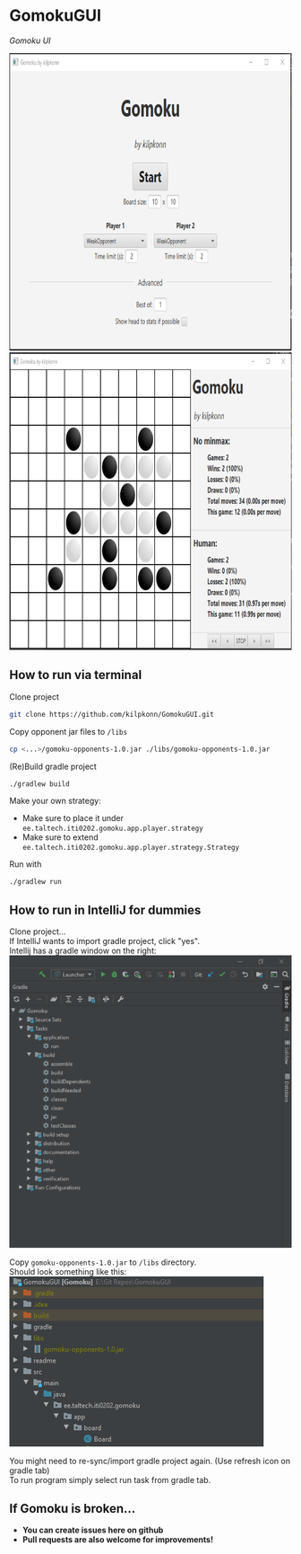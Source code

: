 # GomokuGUI
_Gomoku UI_

<img src="/readme/menu.png?raw=true" width="800" height="530">
<img src="/readme/game.png?raw=true" width="800" height="530">

## How to run via terminal
Clone project
```bash
git clone https://github.com/kilpkonn/GomokuGUI.git
```

Copy opponent jar files to `/libs`
```bash
cp <...>/gomoku-opponents-1.0.jar ./libs/gomoku-opponents-1.0.jar
```

(Re)Build gradle project
```bash
./gradlew build
```

Make your own strategy:  
 * Make sure to place it under `ee.taltech.iti0202.gomoku.app.player.strategy`
 * Make sure to extend `ee.taltech.iti0202.gomoku.app.player.strategy.Strategy`
 
Run with
```bash
./gradlew run
```
 
## How to run in IntelliJ for dummies
Clone project...  
If IntelliJ wants to import gradle project, click "yes".    
Intellij has a gradle window on the right:
![IntelliJ gradle](./readme/intellij-gradle.png)  
  
Copy `gomoku-opponents-1.0.jar` to `/libs` directory.   
Should look something like this:  
![libs](./readme/libs.png)  
  
You might need to re-sync/import gradle project again. (Use refresh icon on gradle tab)  
To run program simply select run task from gradle tab.

## If Gomoku is broken...
* **You can create issues here on github**
* **Pull requests are also welcome for improvements!**
